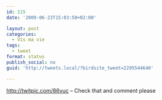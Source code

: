 ```yaml
---
id: 115
date: '2009-06-23T15:03:50+02:00'

layout: post
categories:
  - Vis ma vie
tags:
  - tweet
format: status
publish_social: no
guid: 'http://tweets.local/?birdsite_tweet=2295544640'

---
```


http://twitpic.com/86vuc – Check that and comment please